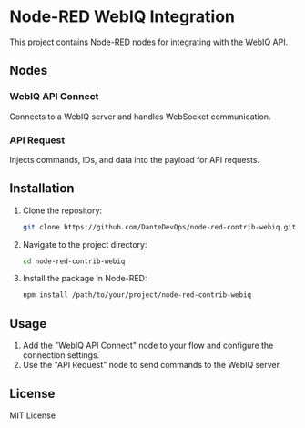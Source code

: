 # Node-RED WebIQ Integration

This project contains Node-RED nodes for integrating with the WebIQ API.

## Nodes

### WebIQ API Connect
Connects to a WebIQ server and handles WebSocket communication.

### API Request
Injects commands, IDs, and data into the payload for API requests.

## Installation

1. Clone the repository:
   ```bash
   git clone https://github.com/DanteDevOps/node-red-contrib-webiq.git
   ```

2. Navigate to the project directory:
   ```bash
   cd node-red-contrib-webiq
   ```

3. Install the package in Node-RED:
   ```bash
   npm install /path/to/your/project/node-red-contrib-webiq
   ```

## Usage

1. Add the "WebIQ API Connect" node to your flow and configure the connection settings.
2. Use the "API Request" node to send commands to the WebIQ server.

## License

MIT License
```
